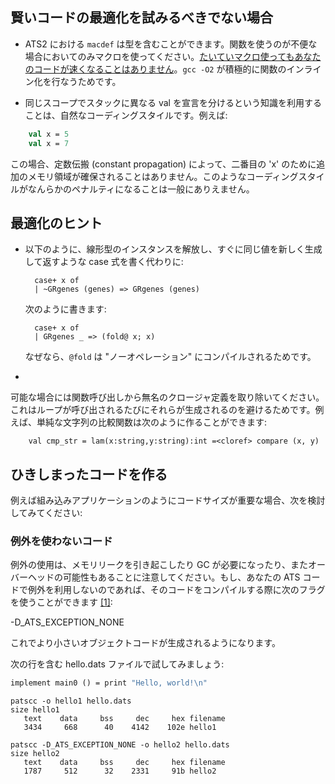 ## 賢いコードの最適化を試みるべきでない場合 ##

- ATS2 における `macdef`
は型を含むことができます。関数を使うのが不便な場合においてのみマクロを使ってください。[たいていマクロ使ってもあなたのコードが速くなることはありません][1]。`gcc
-O2` が積極的に関数のインライン化を行なうためです。

  [1]: https://groups.google.com/d/msg/ats-lang-users/Ql64LA9Wi88/fwrR7kJ3Ww0J

- 同じスコープでスタックに異なる val を宣言を分けるという知識を利用することは、自然なコーディングスタイルです。例えば:

~~~ocaml
    val x = 5
    val x = 7
~~~

この場合、定数伝搬 (constant propagation) によって、二番目の 'x'
のために追加のメモリ領域が確保されることはありません。このようなコーディングスタイルがなんらかのペナルティになることは一般にありえません。

## 最適化のヒント ##

- 以下のように、線形型のインスタンスを解放し、すぐに同じ値を新しく生成して返すような case 式を書く代わりに:

        case+ x of
        | ~GRgenes (genes) => GRgenes (genes)

    次のように書きます:

        case+ x of
        | GRgenes _ => (fold@ x; x)

    なぜなら、`@fold` は "ノーオペレーション" にコンパイルされるためです。



-
可能な場合には関数呼び出しから無名のクロージャ定義を取り除いてください。これはループが呼び出されるたびにそれらが生成されるのを避けるためです。例えば、単純な文字列の比較関数は次のように作ることができます:

        val cmp_str = lam(x:string,y:string):int =<cloref> compare (x, y)


## ひきしまったコードを作る ##

例えば組み込みアプリケーションのようにコードサイズが重要な場合、次を検討してみてください:

### 例外を使わないコード ###

例外の使用は、メモリリークを引き起こしたり GC が必要になったり、またオーバーヘッドの可能性もあることに注意してください。もし、あなたの ATS
コードで例外を利用しないのであれば、そのコードをコンパイルする際に次のフラグを使うことができます [\[1\]][1]:

\-D_ATS_EXCEPTION_NONE

これでより小さいオブジェクトコードが生成されるようになります。

次の行を含む hello.dats ファイルで試してみましょう:

```ocaml
implement main0 () = print "Hello, world!\n"
```

```
patscc -o hello1 hello.dats
size hello1
   text    data     bss     dec     hex filename
   3434     668      40    4142    102e hello1

patscc -D_ATS_EXCEPTION_NONE -o hello2 hello.dats
size hello2
   text    data     bss     dec     hex filename
   1787     512      32    2331     91b hello2
```

[1]: https://groups.google.com/d/msg/ats-lang-users/NEJDC7yY9cw/IWeK_0YRhksJ
